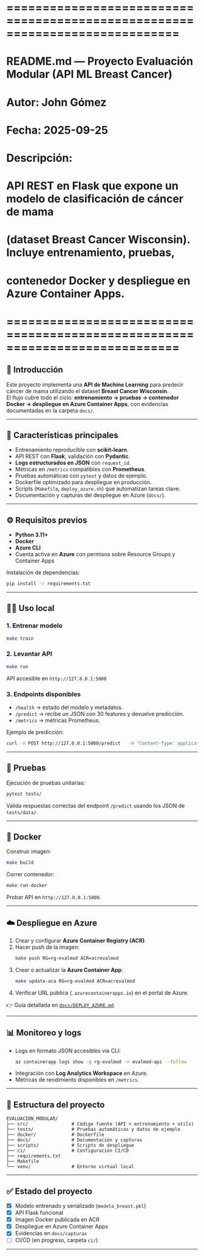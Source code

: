# ============================================================================
# README.md — Proyecto Evaluación Modular (API ML Breast Cancer)
# Autor: John Gómez
# Fecha: 2025-09-25
# Descripción:
#   API REST en Flask que expone un modelo de clasificación de cáncer de mama
#   (dataset Breast Cancer Wisconsin). Incluye entrenamiento, pruebas,
#   contenedor Docker y despliegue en Azure Container Apps.
# ============================================================================

## 🚀 Introducción
Este proyecto implementa una **API de Machine Learning** para predecir cáncer de mama utilizando el dataset **Breast Cancer Wisconsin**.  
El flujo cubre todo el ciclo: **entrenamiento → pruebas → contenedor Docker → despliegue en Azure Container Apps**, con evidencias documentadas en la carpeta `docs/`.  

---

## 📌 Características principales
- Entrenamiento reproducible con **scikit-learn**.  
- API REST con **Flask**, validación con **Pydantic**.  
- **Logs estructurados en JSON** con `request_id`.  
- Métricas en `/metrics` compatibles con **Prometheus**.  
- Pruebas automáticas con `pytest` y datos de ejemplo.  
- Dockerfile optimizado para despliegue en producción.  
- Scripts (`Makefile`, `deploy_azure.sh`) que automatizan tareas clave.  
- Documentación y capturas del despliegue en Azure (`docs/`).  

---

## ⚙️ Requisitos previos
- **Python 3.11+**  
- **Docker**  
- **Azure CLI**  
- Cuenta activa en **Azure** con permisos sobre Resource Groups y Container Apps  

Instalación de dependencias:
```bash
pip install -r requirements.txt
```

---

## 🧑‍💻 Uso local

### 1. Entrenar modelo
```bash
make train
```

### 2. Levantar API
```bash
make run
```
API accesible en `http://127.0.0.1:5000`

### 3. Endpoints disponibles
- `/health` → estado del modelo y metadatos.  
- `/predict` → recibe un JSON con 30 features y devuelve predicción.  
- `/metrics` → métricas Prometheus.  

Ejemplo de predicción:
```bash
curl -X POST http://127.0.0.1:5000/predict   -H "Content-Type: application/json"   -d @tests/data/sample.json
```

---

## 🧪 Pruebas
Ejecución de pruebas unitarias:
```bash
pytest tests/
```
Valida respuestas correctas del endpoint `/predict` usando los JSON de `tests/data/`.  

---

## 🐳 Docker

Construir imagen:
```bash
make build
```

Correr contenedor:
```bash
make run-docker
```

Probar API en `http://127.0.0.1:5000`.  

---

## ☁️ Despliegue en Azure
1. Crear y configurar **Azure Container Registry (ACR)**.  
2. Hacer push de la imagen:  
   ```bash
   make push RG=rg-evalmod ACR=acrevalmod
   ```
3. Crear o actualizar la **Azure Container App**:  
   ```bash
   make update-aca RG=rg-evalmod ACR=acrevalmod
   ```
4. Verificar URL pública (`.azurecontainerapps.io`) en el portal de Azure.  

👉 Guía detallada en [`docs/DEPLOY_AZURE.md`](docs/DEPLOY_AZURE.md).  

---

## 📊 Monitoreo y logs
- Logs en formato JSON accesibles vía CLI:  
  ```bash
  az containerapp logs show -g rg-evalmod -n evalmod-api --follow
  ```
- Integración con **Log Analytics Workspace** en Azure.  
- Métricas de rendimiento disponibles en `/metrics`.  

---

## 📂 Estructura del proyecto
```
EVALUACION_MODULAR/
├── src/                # Código fuente (API + entrenamiento + utils)
├── tests/              # Pruebas automáticas y datos de ejemplo
├── docker/             # Dockerfile
├── docs/               # Documentación y capturas
├── scripts/            # Scripts de despliegue
├── ci/                 # Configuración CI/CD
├── requirements.txt
├── Makefile
└── venv/               # Entorno virtual local
```

---

## ✅ Estado del proyecto
- [x] Modelo entrenado y serializado (`modelo_breast.pkl`)  
- [x] API Flask funcional  
- [x] Imagen Docker publicada en ACR  
- [x] Despliegue en Azure Container Apps  
- [x] Evidencias en `docs/capturas`  
- [ ] CI/CD (en progreso, carpeta `ci/`)  

---